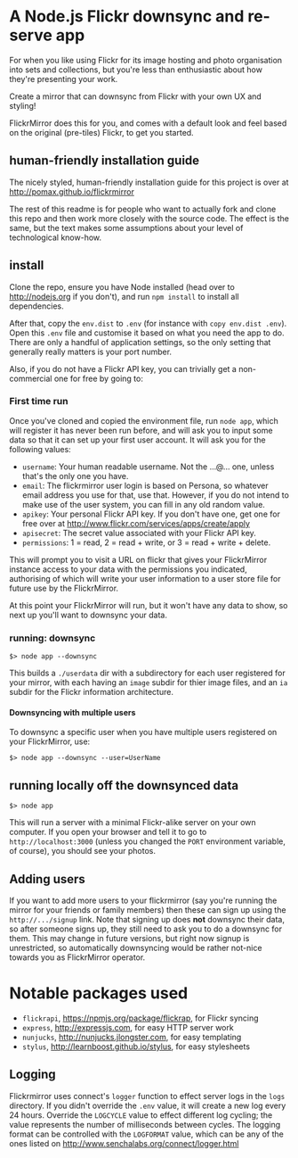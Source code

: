# A Node.js Flickr downsync and re-serve app

For when you like using Flickr for its image hosting and photo organisation into sets and collections, but you're less than enthusiastic about how they're presenting your work.

Create a mirror that can downsync from Flickr with your own UX and styling!

FlickrMirror does this for you, and comes with a default look and feel based on the original (pre-tiles) Flickr, to get you started.

## human-friendly installation guide

The nicely styled, human-friendly installation guide for this project is over at http://pomax.github.io/flickrmirror

The rest of this readme is for people who want to actually fork and clone this repo and then work more closely with the source code. The effect is the same, but the text makes some assumptions about your level of technological know-how.

## install

Clone the repo, ensure you have Node installed (head over to http://nodejs.org if you don't), and run `npm install` to install all dependencies.

After that, copy the `env.dist` to `.env` (for instance with `copy env.dist .env`). Open this `.env` file and customise it based on what you need the app to do. There are only a handful of application settings, so the only setting that generally really matters is your port number.

Also, if you do not have a Flickr API key, you can trivially get a non-commercial one for free by going to:

### First time run

Once you've cloned and copied the environment file, run `node app`, which will register it has never been run before, and will ask you to input some data so that it can set up your first user account. It will ask you for the following values:

* `username`: Your human readable username. Not the ...@... one, unless that's the only one you have.
* `email`: The flickrmirror user login is based on Persona, so whatever email address you use for that, use that. However, if you do not intend to make use of the user system, you can fill in any old random value.
* `apikey`: Your personal Flickr API key. If you don't have one, get one for free over at http://www.flickr.com/services/apps/create/apply
* `apisecret`: The secret value associated with your Flickr API key.
* `permissions`:  1 = read, 2 = read + write, or 3 = read + write + delete.

This will prompt you to visit a URL on flickr that gives your FlickrMirror instance access to your data with the permissions you indicated, authorising of which will write your user information to a user store file for future use by the FlickrMirror.

At this point your FlickrMirror will run, but it won't have any data to show, so next up you'll want to downsync your data.

### running: downsync

```
$> node app --downsync
```

This builds a `./userdata` dir with a subdirectory for each user registered for your mirror, with each having an `image` subdir for thier image files, and an `ia` subdir for the Flickr information architecture.

#### Downsyncing with multiple users

To downsync a specific user when you have multiple users registered on your FlickrMirror, use:

```
$> node app --downsync --user=UserName
```

## running locally off the downsynced data

```
$> node app
```

This will run a server with a minimal Flickr-alike server on your own computer. If you open your browser and tell it to go to `http://localhost:3000` (unless you changed the `PORT` environment variable, of course), you should see your photos.

## Adding users

If you want to add more users to your flickrmirror (say you're running the mirror for your friends or family members) then these can sign up using the `http://.../signup` link. Note that signing up does **not** downsync their data, so after someone signs up, they still need to ask you to do a downsync for them. This may change in future versions, but right now signup is unrestricted, so automatically downsyncing would be rather not-nice towards you as FlickrMirror operator.

# Notable packages used

* `flickrapi`, https://npmjs.org/package/flickrap, for Flickr syncing
* `express`, http://expressjs.com, for easy HTTP server work
* `nunjucks`, http://nunjucks.jlongster.com, for easy templating
* `stylus`, http://learnboost.github.io/stylus, for easy stylesheets

## Logging

Flickrmirror uses connect's `logger` function to effect server logs in the `logs` directory. If you didn't override the `.env` value, it will create a new log every 24 hours. Override the `LOGCYCLE` value to effect different log cycling; the value represents the number of milliseconds between cycles. The logging format can be controlled with the `LOGFORMAT` value, which can be any of the ones listed on http://www.senchalabs.org/connect/logger.html
